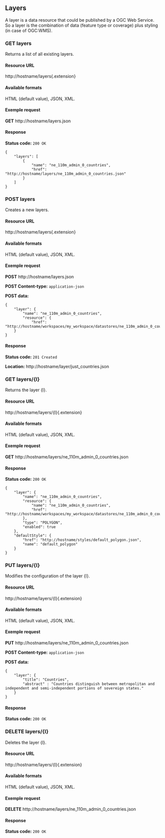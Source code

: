 ## Layers

A layer is a data resource that could be published by a OGC Web Service. So a layer is the combination of data (feature type or coverage) plus styling (in case of OGC:WMS).

### GET layers

Returns a list of all existing layers.

#### Resource URL

http://hostname/layers{.extension}

#### Available formats

HTML (default value), JSON, XML.

#### Exemple request

**GET** http://hostname/layers.json

#### Response

**Status code:** `200 OK`

	{
	    "layers": [
	        {
	            "name": "ne_110m_admin_0_countries",
	            "href": "http://hostname/layers/ne_110m_admin_0_countries.json"
	        }
	    ]
	}


### POST layers

Creates a new layers.

#### Resource URL

http://hostname/layers{.extension}

#### Available formats

HTML (default value), JSON, XML.

#### Exemple request

**POST** http://hostname/layers.json

**POST Content-type:** `application-json`

**POST data:**

	{
	    "layer": {
	        "name": "ne_110m_admin_0_countries",
	        "resource": {
	            "href": "http://hostname/workspaces/my_workspace/datastores/ne_110m_admin_0_countries/featuretypes/ne_110m_admin_0_countries.json"}
	    }
	}

#### Response

**Status code:** `201 Created`

**Location:** http://hostname/layer/just_countries.json


### GET layers/{l}

Returns the layer {l}.

#### Resource URL

http://hostname/layers/{l}{.extension}

#### Available formats

HTML (default value), JSON, XML.

#### Exemple request

**GET** http://hostname/layers/ne_110m_admin_0_countries.json

#### Response

**Status code:** `200 OK`

	{
	    "layer": {
	        "name": "ne_110m_admin_0_countries",
	        "resource": {
	            "name": "ne_110m_admin_0_countries",
	            "href": "http://hostname/workspaces/my_workspace/datastores/ne_110m_admin_0_countries/featuretypes/ne_110m_admin_0_countries.json"
	        },
	        "type": "POLYGON",
	        "enabled": true
	    },
	    "defaultStyle": {
	        "href": "http://hostname/styles/default_polygon.json",
	        "name": "default_polygon"
	    }
	}


### PUT layers/{l}

Modifies the configuration of the layer {l}.

#### Resource URL

http://hostname/layers/{l}{.extension}

#### Available formats

HTML (default value), JSON, XML.

#### Exemple request

**PUT** http://hostname/layers/ne_110m_admin_0_countries.json

**POST Content-type:** `application-json`

**POST data:**

	{
	    "layer": {
	        "title": "Countries",
	        "abstract" : "Countries distinguish between metropolitan and independent and semi-independent portions of sovereign states."
	    }
	}

#### Response

**Status code:** `200 OK`


### DELETE layers/{l}

Deletes the layer {l}.

#### Resource URL

http://hostname/layers/{l}{.extension}

#### Available formats

HTML (default value), JSON, XML.

#### Exemple request

**DELETE** http://hostname/layers/ne_110m_admin_0_countries.json

#### Response

**Status code:** `200 OK`
